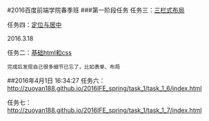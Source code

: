 #2016百度前端学院春季班
###第一阶段任务
任务三：[三栏式布局](http://zuoyan188.github.io/2016IFE_spring/task_1/task_1_3/index.html)

任务四：[定位与居中](http://zuoyan188.github.io/2016IFE_spring/task_1/task_1_4/index.html)

2016.3.18
  
  任务二：[基础html和css](http://zuoyan188.github.io/2016IFE_spring/task_1/task_1_2/index.html)
    
    完成后发现自己很多细节已忘了，比如表单、布局
##2016年4月1日 16:34:27
  任务六：http://zuoyan188.github.io/2016IFE_spring/task_1/task_1_6/index.html
  
  任务七：http://zuoyan188.github.io/2016IFE_spring/task_1/task_1_7/index.html
